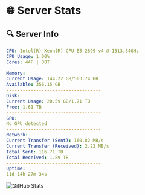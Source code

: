 # 🌐 Server Stats
## 🔍 Server Info
```yaml
CPU: Intel(R) Xeon(R) CPU E5-2699 v4 @ 1313.54GHz
CPU Usage: 1.00%
Cores: 44P | 88T
-----------------------------------
Memory:
Current Usage: 144.22 GB/503.74 GB
Available: 356.15 GB
-----------------------------------
Disk:
Current Usage: 20.59 GB/1.71 TB
Free: 1.61 TB
-----------------------------------
GPU:
No GPU detected
-----------------------------------
Network:
Current Transfer (Sent): 160.82 MB/s
Current Transfer (Received): 2.22 MB/s
Total Sent: 116.71 TB
Total Received: 1.89 TB
-----------------------------------
Uptime:
11d 14h 27m 34s
```
![GitHub Stats](https://img.shields.io/badge/Updated-2025-02-19_13:10:52-blue)